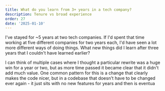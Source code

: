 ```yaml
---
title: What do you learn from 3+ years in a tech company?
description: Tenure vs broad experience
order: 27
date: '2025-01-10'
---
```


I've stayed for ~5 years at two tech companies. If I'd spent that time working at five different companies for two years each, I'd have seen a lot more different ways of doing things. What new things did I learn after three years that I couldn't have learned earlier?

I can think of multiple cases where I thought a particular rewrite was a huge win for a year or two, but as more time passed it became clear that it didn't add much value. One common pattern for this is a change that clearly makes the code nicer, but in a codebase that doesn't have to be changed ever again - it just sits with no new features for years and then is eventua